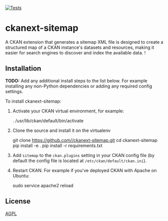 [![Tests](https://github.com//ckanext-sitemap/workflows/Tests/badge.svg?branch=main)](https://github.com//ckanext-sitemap/actions)

# ckanext-sitemap
A CKAN extension that generates a sitemap XML file is designed to create a structured map of a CKAN instance's datasets and resources, making it easier for search engines to discover and index the available data. !

## Installation

**TODO:** Add any additional install steps to the list below.
   For example installing any non-Python dependencies or adding any required
   config settings.

To install ckanext-sitemap:

1. Activate your CKAN virtual environment, for example:

     . /usr/lib/ckan/default/bin/activate

2. Clone the source and install it on the virtualenv

    git clone https://github.com//ckanext-sitemap.git
    cd ckanext-sitemap
    pip install -e .
	pip install -r requirements.txt

3. Add `sitemap` to the `ckan.plugins` setting in your CKAN
   config file (by default the config file is located at
   `/etc/ckan/default/ckan.ini`).

4. Restart CKAN. For example if you've deployed CKAN with Apache on Ubuntu:

     sudo service apache2 reload

## License

[AGPL](https://www.gnu.org/licenses/agpl-3.0.en.html)
